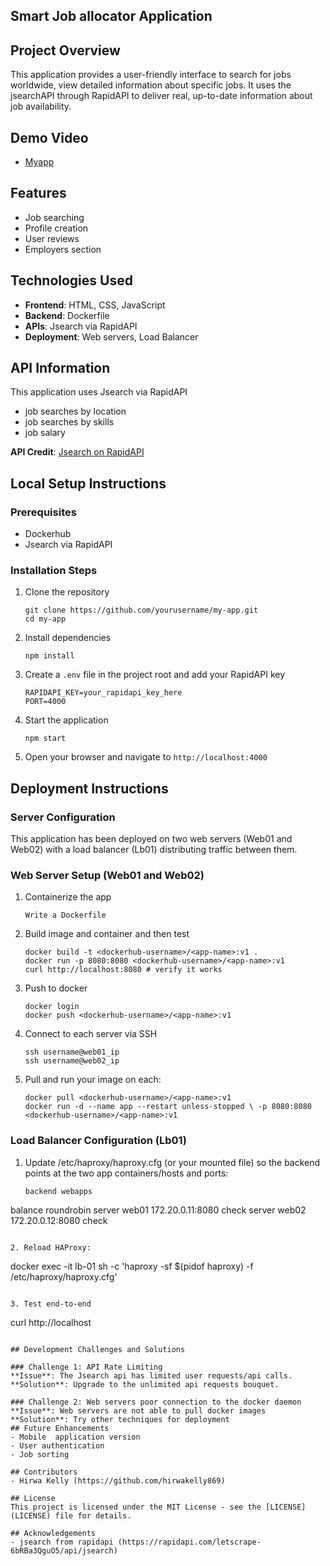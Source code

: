 ## Smart Job allocator Application


## Project Overview
This application provides a user-friendly interface to search for jobs worldwide, view detailed information about specific jobs. It uses the jsearchAPI through RapidAPI to deliver real, up-to-date information about job availability.
 
## Demo Video
- [Myapp](https://youtu.be/4E8q_oWzpP4?si=yvmPikxgvecjRu4e)

## Features
- Job searching
- Profile creation
- User reviews
- Employers section

## Technologies Used
- **Frontend**: HTML, CSS, JavaScript
- **Backend**: Dockerfile
- **APIs**: Jsearch via RapidAPI
- **Deployment**: Web servers, Load Balancer

## API Information
This application uses  Jsearch via RapidAPI
- job searches by location
- job searches by skills
- job salary

**API Credit**: [Jsearch on RapidAPI](https://rapidapi.com/letscrape-6bRBa3QguO5/api/jsearch)

## Local Setup Instructions

### Prerequisites
- Dockerhub
- Jsearch via RapidAPI

### Installation Steps
1. Clone the repository
   ```
   git clone https://github.com/yourusername/my-app.git
   cd my-app
   ```

2. Install dependencies
   ```
   npm install
   ```

3. Create a `.env` file in the project root and add your RapidAPI key
   ```
   RAPIDAPI_KEY=your_rapidapi_key_here
   PORT=4000
   ```

4. Start the application
   ```
   npm start
   ```

5. Open your browser and navigate to `http://localhost:4000`

## Deployment Instructions

### Server Configuration
This application has been deployed on two web servers (Web01 and Web02) with a load balancer (Lb01) distributing traffic between them.

### Web Server Setup (Web01 and Web02)

1. Containerize the app
   ```
   Write a Dockerfile
   ```
2. Build image and container and then test
   ```
   docker build -t <dockerhub-username>/<app-name>:v1 .
   docker run -p 8080:8080 <dockerhub-username>/<app-name>:v1
   curl http://localhost:8080 # verify it works
   ``` 
3. Push to docker
   ```
   docker login
   docker push <dockerhub-username>/<app-name>:v1
   ```
 
4. Connect to each server via SSH
   ```
   ssh username@web01_ip
   ssh username@web02_ip
   ```

5. Pull and run your image on each:
   ```
   docker pull <dockerhub-username>/<app-name>:v1
   docker run -d --name app --restart unless-stopped \ -p 8080:8080 <dockerhub-username>/<app-name>:v1
   ```

### Load Balancer Configuration (Lb01)

1. Update /etc/haproxy/haproxy.cfg (or your mounted file) so the backend points at the two app containers/hosts and ports:
   ```
   backend webapps
balance roundrobin
server web01 172.20.0.11:8080 check
server web02 172.20.0.12:8080 check
   ```

2. Reload HAProxy:
   ```
   docker exec -it lb-01 sh -c 'haproxy -sf $(pidof haproxy) -f /etc/haproxy/haproxy.cfg'
   ```

3. Test end-to-end
   ```
   curl http://localhost
   ```

## Development Challenges and Solutions

### Challenge 1: API Rate Limiting
**Issue**: The Jsearch api has limited user requests/api calls.
**Solution**: Upgrade to the unlimited api requests bouquet.

### Challenge 2: Web servers poor connection to the docker daemon
**Issue**: Web servers are not able to pull docker images 
**Solution**: Try other techniques for deployment
## Future Enhancements
- Mobile  application version
- User authentication
- Job sorting

## Contributors
- Hirwa Kelly (https://github.com/hirwakelly869)

## License
This project is licensed under the MIT License - see the [LICENSE](LICENSE) file for details.

## Acknowledgements
- jsearch from rapidapi (https://rapidapi.com/letscrape-6bRBa3QguO5/api/jsearch)
